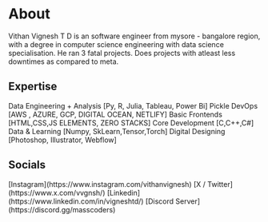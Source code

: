 <h1> About </h1>
Vithan Vignesh T D  is an software engineer from mysore - bangalore region, with a degree in computer science engineering with data science specialisation. He ran 3 fatal projects. Does projects with atleast less downtimes as compared to meta. 
<h2> Expertise </h2>
Data Engineering + Analysis [Py, R, Julia, Tableau, Power Bi] 
Pickle DevOps [AWS , AZURE, GCP, DIGITAL OCEAN, NETLIFY]
Basic Frontends [HTML,CSS,JS ELEMENTS, ZERO STACKS]
Core Development [C,C++,C#]
Data & Learning [Numpy, SkLearn,Tensor,Torch]
Digital Designing [Photoshop, Illustrator, Webflow]

<h2> Socials </h2>
[Instagram](https://www.instagram.com/vithanvignesh) 
[X / Twitter](https://www.x.com/vvgnsh/) 
[Linkedin](https://www.linkedin.com/in/vigneshtd/) 
[Discord Server](https://discord.gg/masscoders) 
